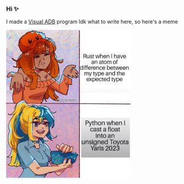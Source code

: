 ### Hi ✨
I made a [Visual ADB](https://github.com/arccos-1/Visual-ADB) program
Idk what to write here, so here's a meme

<img src="a.png" height="400px">
